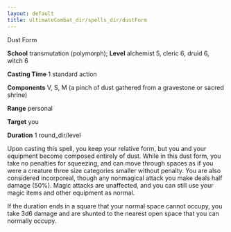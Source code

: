 ```yaml
---
layout: default
title: ultimateCombat_dir/spells_dir/dustForm
---
```

Dust Form

**School** transmutation (polymorph); **Level** alchemist 5, cleric 6, druid 6, witch 6

**Casting Time** 1 standard action

**Components** V, S, M (a pinch of dust gathered from a gravestone or sacred shrine)

**Range** personal

**Target** you

**Duration** 1 round_dir/level

Upon casting this spell, you keep your relative form, but you and your equipment become composed entirely of dust. While in this dust form, you take no penalties for squeezing, and can move through spaces as if you were a creature three size categories smaller without penalty. You are also considered incorporeal, though any nonmagical attack you make deals half damage (50%). Magic attacks are unaffected, and you can still use your magic items and other equipment as normal.

If the duration ends in a square that your normal space cannot occupy, you take 3d6 damage and are shunted to the nearest open space that you can normally occupy.

